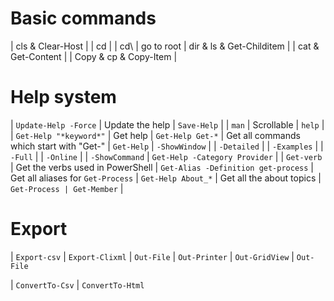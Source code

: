 

# Basic commands
| cls & Clear-Host			|
| cd						|
| cd\ 						| go to root
| dir & ls & Get-Childitem 	|
| cat & Get-Content			|
| Copy & cp & Copy-Item		|




# Help system

| `Update-Help -Force`					| Update the help
| `Save-Help`							|
| `man`									| Scrollable
| `help`								|							
| `Get-Help "*keyword*"` 				| Get help
| `Get-Help Get-*` 						| Get all commands which start with "Get-"
| `Get-Help`							| `-ShowWindow`
| 										| `-Detailed`
|										| `-Examples`
| 										| `-Full`
| 										| `-Online`
| 										| `-ShowCommand`
| `Get-Help -Category Provider`			|
| `Get-verb`							| Get the verbs used in PowerShell
| `Get-Alias -Definition get-process` 	| Get all aliases for `Get-Process`
| `Get-Help About_*`					| Get all the about topics
| `Get-Process | Get-Member`			|

# Export

| `Export-csv`
| `Export-Clixml`
| `Out-File`
| `Out-Printer`
| `Out-GridView`
| `Out-File`

| `ConvertTo-Csv`
| `ConvertTo-Html`